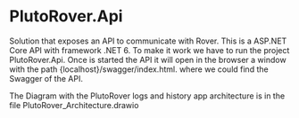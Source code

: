 # PlutoRover.Api

Solution that exposes an API to communicate with Rover.
This is a ASP.NET Core API with framework .NET 6.
To make it work we have to run the project PlutoRover.Api.
Once is started the API it will open in the browser a window with the path {localhost}/swagger/index.html. where we could find the Swagger of the API.

The Diagram with the PlutoRover logs and history app architecture is in the file PlutoRover_Architecture.drawio

